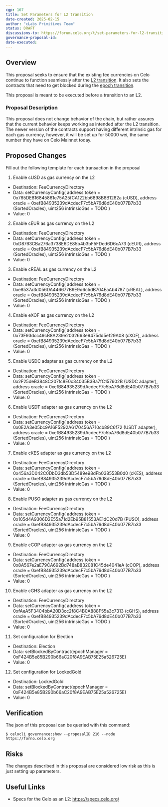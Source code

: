 ```yaml
---
cgp: 167
title: Set Parameters for L2 transition
date-created: 2025-02-15
author: "cLabs Primitives Team"
status: DRAFT
discussions-to: https://forum.celo.org/t/set-parameters-for-l2-transition
governance-proposal-id:
date-executed:
---
```

 
## Overview
 
This proposal seeks to ensure that the existing fee currencies on Celo continue to function seamlessly after the [L2 transition](https://docs.celo.org/cel2). It also sets the contracts that need to get blocked during the [epoch transition](https://specs.celo.org/smart_contract_updates_from_l1.html#overview-of-rewards-and-epochs-in-l2).

This proposal is meant to be executed before a transition to an L2. 
 
### Proposal Description

This proposal does not change behavior of the chain, but rather assures that the current behavior keeps working as intended after the L2 transition. The newer version of the contracts support having different intrinsic gas for each gas currency, however, it will be set up for 50000 wei, the same number they have on Celo Mainnet today.
 
## Proposed Changes
 
Fill out the following template for each transaction in the proposal
 
1. Enable cUSD as gas currency on the L2
  - Destination: FeeCurrencyDirectory
  - Data: setCurrencyConfig(
    address token = 0x765DE816845861e75A25fCA122bb6898B8B1282a (cUSD),
    address oracle = 0xefB84935239dAcdecF7c5bA76d8dE40b077B7b33 (SortedOracles),
    uint256 intrinsicGas = TODO
  ) 
  - Value: 0
2. Enable cEUR as gas currency on the L2
  - Destination: FeeCurrencyDirectory
  - Data: setCurrencyConfig(
    address token = 0xD8763CBa276a3738E6DE85b4b3bF5FDed6D6cA73 (cEUR),
    address oracle  = 0xefB84935239dAcdecF7c5bA76d8dE40b077B7b33 (SortedOracles),
    uint256 intrinsicGas = TODO
  ) 
  - Value: 0
3. Enable cREAL as gas currency on the L2
  - Destination: FeeCurrencyDirectory
  - Data: setCurrencyConfig(
    address token = 0xe8537a3d056DA446677B9E9d6c5dB704EaAb4787 (cREAL),
    address oracle = 0xefB84935239dAcdecF7c5bA76d8dE40b077B7b33 (SortedOracles),
    uint256 intrinsicGas = TODO
  ) 
  - Value: 0
4. Enable eXOF as gas currency on the L2
  - Destination: FeeCurrencyDirectory
  - Data: setCurrencyConfig(
    address token = 0x73F93dcc49cB8A239e2032663e9475dd5ef29A08 (cXOF),
    address oracle  = 0xefB84935239dAcdecF7c5bA76d8dE40b077B7b33 (SortedOracles),
    uint256 intrinsicGas = TODO
  ) 
  - Value: 0
5. Enable USDC adapter as gas currency on the L2
  - Destination: FeeCurrencyDirectory
  - Data: setCurrencyConfig(
    address token = 0x2F25deB3848C207fc8E0c34035B3Ba7fC157602B (USDC adapter),
    address oracle  = 0xefB84935239dAcdecF7c5bA76d8dE40b077B7b33 (SortedOracles),
    uint256 intrinsicGas = TODO
  ) 
  - Value: 0
6. Enable USDT adapter as gas currency on the L2
  - Destination: FeeCurrencyDirectory
  - Data: setCurrencyConfig(
    address token = 0x0E2A3e05bc9A16F5292A6170456A710cb89C6f72 (USDT adapter),
    address oracle  = 0xefB84935239dAcdecF7c5bA76d8dE40b077B7b33 (SortedOracles),
    uint256 intrinsicGas = TODO
  ) 
  - Value: 0
7. Enable cKES adapter as gas currency on the L2
  - Destination: FeeCurrencyDirectory
  - Data: setCurrencyConfig(
    address token = 0x456a3D042C0DbD3db53D5489e98dFb038553B0d0 (cKES),
    address oracle  = 0xefB84935239dAcdecF7c5bA76d8dE40b077B7b33 (SortedOracles),
    uint256 intrinsicGas = TODO
  ) 
  - Value: 0
8. Enable PUSO adapter as gas currency on the L2
  - Destination: FeeCurrencyDirectory
  - Data: setCurrencyConfig(
    address token = 0x105d4A9306D2E55a71d2Eb95B81553AE1dC20d7B (PUSO),
    address oracle  = 0xefB84935239dAcdecF7c5bA76d8dE40b077B7b33 (SortedOracles),
    uint256 intrinsicGas = TODO
  ) 
  - Value: 0
9. Enable cCOP adapter as gas currency on the L2
  - Destination: FeeCurrencyDirectory
  - Data: setCurrencyConfig(
    address token = 0x8A567e2aE79CA692Bd748aB832081C45de4041eA (cCOP),
    address oracle  = 0xefB84935239dAcdecF7c5bA76d8dE40b077B7b33 (SortedOracles),
    uint256 intrinsicGas = TODO
  ) 
  - Value: 0
10. Enable cGHS adapter as gas currency on the L2
  - Destination: FeeCurrencyDirectory
  - Data: setCurrencyConfig(
    address token = 0xfAeA5F3404bbA20D3cc2f8C4B0A888F55a3c7313 (cGHS),
    address oracle  = 0xefB84935239dAcdecF7c5bA76d8dE40b077B7b33 (SortedOracles),
    uint256 intrinsicGas = TODO
  ) 
  - Value: 0
11. Set configuration for Election
  - Destination: Election
  - Data: setBlockedByContract(epochManager = 0xF424B5e85B290b66aC20f8A9EAB75E25a526725E)
  - Value: 0
12. Set configuration for LockedGold
  - Destination: LockedGold
  - Data: setBlockedByContract(epochManager = 0xF424B5e85B290b66aC20f8A9EAB75E25a526725E)
  - Value: 0
  
 
## Verification
 
The json of this proposal can be queried with this command: 

`$ celocli governance:show --proposalID 216 --node https://forno.celo.org`
 
## Risks
 
The changes described in this proposal are considered low risk as this is just setting up parameters.
 
## Useful Links
 
* Specs for the Celo as an L2: https://specs.celo.org/
